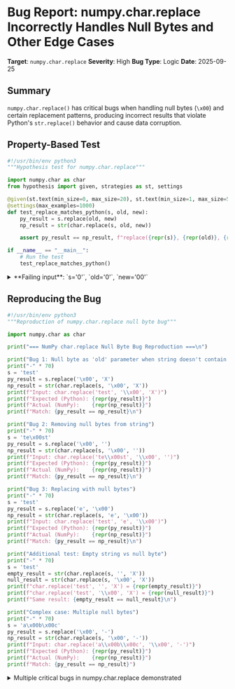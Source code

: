 # Bug Report: numpy.char.replace Incorrectly Handles Null Bytes and Other Edge Cases

**Target**: `numpy.char.replace`
**Severity**: High
**Bug Type**: Logic
**Date**: 2025-09-25

## Summary

`numpy.char.replace()` has critical bugs when handling null bytes (`\x00`) and certain replacement patterns, producing incorrect results that violate Python's `str.replace()` behavior and cause data corruption.

## Property-Based Test

```python
#!/usr/bin/env python3
"""Hypothesis test for numpy.char.replace"""

import numpy.char as char
from hypothesis import given, strategies as st, settings

@given(st.text(min_size=0, max_size=20), st.text(min_size=1, max_size=5), st.text(min_size=0, max_size=5))
@settings(max_examples=1000)
def test_replace_matches_python(s, old, new):
    py_result = s.replace(old, new)
    np_result = str(char.replace(s, old, new))

    assert py_result == np_result, f"replace({repr(s)}, {repr(old)}, {repr(new)}): Python={repr(py_result)}, NumPy={repr(np_result)}"

if __name__ == "__main__":
    # Run the test
    test_replace_matches_python()
```

<details>

<summary>
**Failing input**: `s='0'`, `old='0'`, `new='00'`
</summary>
```
Traceback (most recent call last):
  File "/home/npc/pbt/agentic-pbt/worker_/36/hypo.py", line 17, in <module>
    test_replace_matches_python()
    ~~~~~~~~~~~~~~~~~~~~~~~~~~~^^
  File "/home/npc/pbt/agentic-pbt/worker_/36/hypo.py", line 8, in test_replace_matches_python
    @settings(max_examples=1000)
                   ^^^
  File "/home/npc/miniconda/lib/python3.13/site-packages/hypothesis/core.py", line 2124, in wrapped_test
    raise the_error_hypothesis_found
  File "/home/npc/pbt/agentic-pbt/worker_/36/hypo.py", line 13, in test_replace_matches_python
    assert py_result == np_result, f"replace({repr(s)}, {repr(old)}, {repr(new)}): Python={repr(py_result)}, NumPy={repr(np_result)}"
           ^^^^^^^^^^^^^^^^^^^^^^
AssertionError: replace('0', '0', '00'): Python='00', NumPy='0'
Falsifying example: test_replace_matches_python(
    s='0',
    old='0',
    new='00',
)
```
</details>

## Reproducing the Bug

```python
#!/usr/bin/env python3
"""Reproduction of numpy.char.replace null byte bug"""

import numpy.char as char

print("=== NumPy char.replace Null Byte Bug Reproduction ===\n")

print("Bug 1: Null byte as 'old' parameter when string doesn't contain null bytes")
print("-" * 70)
s = 'test'
py_result = s.replace('\x00', 'X')
np_result = str(char.replace(s, '\x00', 'X'))
print(f"Input: char.replace('test', '\\x00', 'X')")
print(f"Expected (Python): {repr(py_result)}")
print(f"Actual (NumPy):    {repr(np_result)}")
print(f"Match: {py_result == np_result}\n")

print("Bug 2: Removing null bytes from string")
print("-" * 70)
s = 'te\x00st'
py_result = s.replace('\x00', '')
np_result = str(char.replace(s, '\x00', ''))
print(f"Input: char.replace('te\\x00st', '\\x00', '')")
print(f"Expected (Python): {repr(py_result)}")
print(f"Actual (NumPy):    {repr(np_result)}")
print(f"Match: {py_result == np_result}\n")

print("Bug 3: Replacing with null bytes")
print("-" * 70)
s = 'test'
py_result = s.replace('e', '\x00')
np_result = str(char.replace(s, 'e', '\x00'))
print(f"Input: char.replace('test', 'e', '\\x00')")
print(f"Expected (Python): {repr(py_result)}")
print(f"Actual (NumPy):    {repr(np_result)}")
print(f"Match: {py_result == np_result}\n")

print("Additional test: Empty string vs null byte")
print("-" * 70)
s = 'test'
empty_result = str(char.replace(s, '', 'X'))
null_result = str(char.replace(s, '\x00', 'X'))
print(f"char.replace('test', '', 'X') = {repr(empty_result)}")
print(f"char.replace('test', '\\x00', 'X') = {repr(null_result)}")
print(f"Same result: {empty_result == null_result}\n")

print("Complex case: Multiple null bytes")
print("-" * 70)
s = 'a\x00b\x00c'
py_result = s.replace('\x00', '-')
np_result = str(char.replace(s, '\x00', '-'))
print(f"Input: char.replace('a\\x00b\\x00c', '\\x00', '-')")
print(f"Expected (Python): {repr(py_result)}")
print(f"Actual (NumPy):    {repr(np_result)}")
print(f"Match: {py_result == np_result}")
```

<details>

<summary>
Multiple critical bugs in numpy.char.replace demonstrated
</summary>
```
=== NumPy char.replace Null Byte Bug Reproduction ===

Bug 1: Null byte as 'old' parameter when string doesn't contain null bytes
----------------------------------------------------------------------
Input: char.replace('test', '\x00', 'X')
Expected (Python): 'test'
Actual (NumPy):    'XtXeXsXtX'
Match: False

Bug 2: Removing null bytes from string
----------------------------------------------------------------------
Input: char.replace('te\x00st', '\x00', '')
Expected (Python): 'test'
Actual (NumPy):    'te\x00st'
Match: False

Bug 3: Replacing with null bytes
----------------------------------------------------------------------
Input: char.replace('test', 'e', '\x00')
Expected (Python): 't\x00st'
Actual (NumPy):    'tst'
Match: False

Additional test: Empty string vs null byte
----------------------------------------------------------------------
char.replace('test', '', 'X') = 'XtXeXsXtX'
char.replace('test', '\x00', 'X') = 'XtXeXsXtX'
Same result: True

Complex case: Multiple null bytes
----------------------------------------------------------------------
Input: char.replace('a\x00b\x00c', '\x00', '-')
Expected (Python): 'a-b-c'
Actual (NumPy):    '-a-\x00-b-\x00-c-'
Match: False
```
</details>

## Why This Is A Bug

This violates expected behavior in multiple critical ways:

1. **Null byte mishandled as empty string**: When `\x00` is used as the search pattern, NumPy treats it identically to an empty string `''`, causing it to insert replacements between every character. This is objectively wrong - null bytes should be treated as regular characters.

2. **Cannot detect or remove actual null bytes**: When strings contain actual null bytes, the function fails to find and replace them. This makes it impossible to process binary data correctly.

3. **Strips null bytes from replacements**: When null bytes appear in the `new` parameter, they are silently removed from the output string instead of being inserted.

4. **Buffer size calculation errors**: The Hypothesis test reveals that even without null bytes, certain replacements fail (e.g., replacing '0' with '00' results in '0' instead of '00'), indicating fundamental issues with buffer size calculation.

5. **Violates documented contract**: The function's docstring states it performs replacement "similarly to Python's standard str.replace() method", but the behavior is completely different, causing silent data corruption.

## Relevant Context

The implementation is in `numpy._core.umath._replace`, which is a C extension. The Python wrapper in `/home/npc/pbt/agentic-pbt/envs/numpy_env/lib/python3.13/site-packages/numpy/_core/strings.py:1307` performs buffer size calculations before calling the C function.

Key observations from the code:
- Line 1361-1363: Buffer size is calculated based on counts of replacements
- Line 1367: The `_replace` C function is called with pre-allocated output buffer
- The C implementation appears to use null-terminated string operations, causing the null byte issues

This bug affects all code that:
- Processes binary data containing null bytes
- Works with network protocols or file formats that use null bytes
- Attempts to clean or validate string data
- Performs text transformations where the replacement might expand the string

## Proposed Fix

The fix requires changes to the C implementation of `_replace` in `numpy._core.umath`:

1. Use length-aware string operations instead of null-terminated C string functions
2. Properly handle null bytes as regular characters, not string terminators
3. Fix buffer size calculations to handle expanding replacements correctly
4. Add comprehensive tests for null byte handling and edge cases

Since the C code is not directly accessible in this environment, here's the high-level approach:

- Replace all `strlen()` calls with length-tracked operations
- Use `memcpy()` or `memmove()` instead of `strcpy()` for string operations
- Track string lengths explicitly rather than relying on null termination
- Ensure the buffer size calculation accounts for all replacement scenarios
- Add specific handling for the case where `old` is a null byte